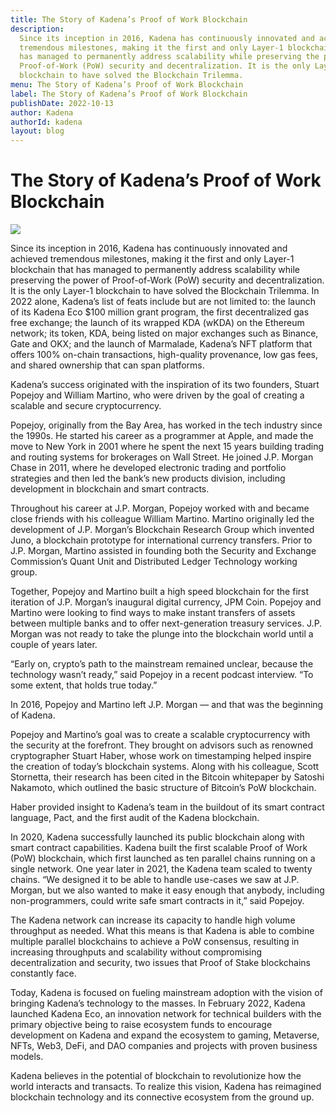 ```yaml
---
title: The Story of Kadena’s Proof of Work Blockchain
description:
  Since its inception in 2016, Kadena has continuously innovated and achieved
  tremendous milestones, making it the first and only Layer-1 blockchain that
  has managed to permanently address scalability while preserving the power of
  Proof-of-Work (PoW) security and decentralization. It is the only Layer-1
  blockchain to have solved the Blockchain Trilemma.
menu: The Story of Kadena’s Proof of Work Blockchain
label: The Story of Kadena’s Proof of Work Blockchain
publishDate: 2022-10-13
author: Kadena
authorId: kadena
layout: blog
---
```


# The Story of Kadena’s Proof of Work Blockchain

![](/assets/blog/0_slJi3XAk5a2usmEu.png)

Since its inception in 2016, Kadena has continuously innovated and achieved
tremendous milestones, making it the first and only Layer-1 blockchain that has
managed to permanently address scalability while preserving the power of
Proof-of-Work (PoW) security and decentralization. It is the only Layer-1
blockchain to have solved the Blockchain Trilemma. In 2022 alone, Kadena’s list
of feats include but are not limited to: the launch of its Kadena Eco $100
million grant program, the first decentralized gas free exchange; the launch of
its wrapped KDA (wKDA) on the Ethereum network; its token, KDA, being listed on
major exchanges such as Binance, Gate and OKX; and the launch of Marmalade,
Kadena’s NFT platform that offers 100% on-chain transactions, high-quality
provenance, low gas fees, and shared ownership that can span platforms.

Kadena’s success originated with the inspiration of its two founders, Stuart
Popejoy and William Martino, who were driven by the goal of creating a scalable
and secure cryptocurrency.

Popejoy, originally from the Bay Area, has worked in the tech industry since the
1990s. He started his career as a programmer at Apple, and made the move to New
York in 2001 where he spent the next 15 years building trading and routing
systems for brokerages on Wall Street. He joined J.P. Morgan Chase in 2011,
where he developed electronic trading and portfolio strategies and then led the
bank’s new products division, including development in blockchain and smart
contracts.

Throughout his career at J.P. Morgan, Popejoy worked with and became close
friends with his colleague William Martino. Martino originally led the
development of J.P. Morgan’s Blockchain Research Group which invented Juno, a
blockchain prototype for international currency transfers. Prior to J.P. Morgan,
Martino assisted in founding both the Security and Exchange Commission’s Quant
Unit and Distributed Ledger Technology working group.

Together, Popejoy and Martino built a high speed blockchain for the first
iteration of J.P. Morgan’s inaugural digital currency, JPM Coin. Popejoy and
Martino were looking to find ways to make instant transfers of assets between
multiple banks and to offer next-generation treasury services. J.P. Morgan was
not ready to take the plunge into the blockchain world until a couple of years
later.

“Early on, crypto’s path to the mainstream remained unclear, because the
technology wasn’t ready,” said Popejoy in a recent podcast interview. “To some
extent, that holds true today.”

In 2016, Popejoy and Martino left J.P. Morgan — and that was the beginning of
Kadena.

Popejoy and Martino’s goal was to create a scalable cryptocurrency with the
security at the forefront. They brought on advisors such as renowned
cryptographer Stuart Haber, whose work on timestamping helped inspire the
creation of today’s blockchain systems. Along with his colleague, Scott
Stornetta, their research has been cited in the Bitcoin whitepaper by Satoshi
Nakamoto, which outlined the basic structure of Bitcoin’s PoW blockchain.

Haber provided insight to Kadena’s team in the buildout of its smart contract
language, Pact, and the first audit of the Kadena blockchain.

In 2020, Kadena successfully launched its public blockchain along with smart
contract capabilities. Kadena built the first scalable Proof of Work (PoW)
blockchain, which first launched as ten parallel chains running on a single
network. One year later in 2021, the Kadena team scaled to twenty chains. “We
designed it to be able to handle use-cases we saw at J.P. Morgan, but we also
wanted to make it easy enough that anybody, including non-programmers, could
write safe smart contracts in it,” said Popejoy.

The Kadena network can increase its capacity to handle high volume throughput as
needed. What this means is that Kadena is able to combine multiple parallel
blockchains to achieve a PoW consensus, resulting in increasing throughputs and
scalability without compromising decentralization and security, two issues that
Proof of Stake blockchains constantly face.

Today, Kadena is focused on fueling mainstream adoption with the vision of
bringing Kadena’s technology to the masses. In February 2022, Kadena launched
Kadena Eco, an innovation network for technical builders with the primary
objective being to raise ecosystem funds to encourage development on Kadena and
expand the ecosystem to gaming, Metaverse, NFTs, Web3, DeFi, and DAO companies
and projects with proven business models.

Kadena believes in the potential of blockchain to revolutionize how the world
interacts and transacts. To realize this vision, Kadena has reimagined
blockchain technology and its connective ecosystem from the ground up.

